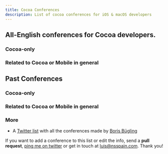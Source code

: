 ```yaml
---
title: Cocoa Conferences
description: List of cocoa conferences for iOS & macOS developers
---
```


<script type="text/javascript"> {% include conferences.js %} </script>

## All-English conferences for **Cocoa** developers.

### Cocoa-only

<div id="upcoming-cocoa"></div>

### Related to Cocoa or Mobile in general

<div id="upcoming-general"></div>

## Past Conferences

### Cocoa-only

<div id="past-cocoa"></div>

### Related to Cocoa or Mobile in general

<div id="past-general"></div>

### More

* A [Twitter list](https://twitter.com/NeoNacho/lists/cocoaconferences) with all the conferences made by [Boris Bügling](https://twitter.com/NeoNacho)

If you want to add a conference to this list or edit the info, send a **pull request**, [ping me on twitter](https://twitter.com/lascorbe) or get in touch at [luis@nsspain.com](mailto:luis@nsspain.com). Thank you!


<script type="text/javascript">
	var now = new Date();
	var y = now.getYear();
	var m = now.getMonth();
	var d = now.getDay();
	
	var sorted = conferences.sort(function(l,r){ 
		if (l.end.year < r.end.year) { return true; }
		if (l.end.year > r.end.year) { return false; }
		if (l.end.month < r.end.month) { return true; }
		if (l.end.month > r.end.month) { return false;}
		if (l.end.day < r.end.day) { return true; }
		return false;
	});
	var cocoa = sorted.filter(function(conf){ return conf.cocoa === true });
	var general = sorted.filter(function(conf){ return conf.cocoa === false });
	
	var isUpcoming = function(conf) {
		if (conf.end.year > y) { return true; }
		if (conf.end.year < y) { return false; }
		if (conf.end.month > m) { return true; }
		if (conf.end.month < m) { return false; }
		return conf.end.day >= d;
	};
	var isPast = function(conf) { return isUpcoming(conf) == false; }
	
	var upcomingCocoa = cocoa.filter(isUpcoming);
	var upcomingGeneral = general.filter(isUpcoming);
	var pastCocoa = cocoa.filter(isPast);
	var pastGeneral = general.filter(isPast);
	
	buildTable(document.getElementById("upcoming-cocoa"), upcomingCocoa.reverse(), true);
	buildTable(document.getElementById("upcoming-general"), upcomingGeneral.reverse(), true);
	buildTable(document.getElementById("past-cocoa"), pastCocoa, true);
	buildTable(document.getElementById("past-general"), pastGeneral, true);
</script>